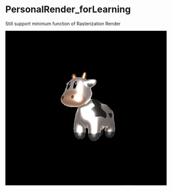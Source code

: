 # PersonalRender_forLearning
Still support minimum function of Rasterization Render

![](https://github.com/Crown40/PersonalRender_forLearning/blob/main/image/microfacet.jpg?raw=true)
